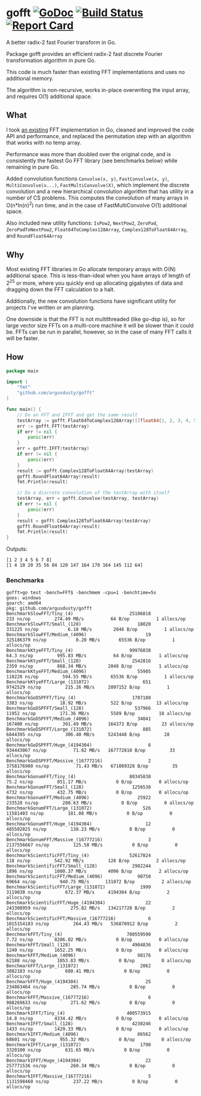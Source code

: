 # gofft [![GoDoc][godoc-badge]][godoc] [![Build Status][travis-ci-badge]][travis-ci] [![Report Card][report-card-badge]][report-card]
A better radix-2 fast Fourier transform in Go.

Package gofft provides an efficient radix-2 fast discrete Fourier transformation algorithm in pure Go.

This code is much faster than existing FFT implementations and uses no additional memory.

The algorithm is non-recursive, works in-place overwriting the input array, and requires O(1) additional space.

## What
I took [an existing](https://github.com/ktye/fft) FFT implementation in Go, cleaned and improved the code API and performance, and replaced the permutation step with an algorithm that works with no temp array.

Performance was more than doubled over the original code, and is consistently the fastest Go FFT library (see benchmarks below) while remaining in pure Go.

Added convolution functions `Convolve(x, y)`, `FastConvolve(x, y)`, `MultiConvolve(x...)`, `FastMultiConvolve(X)`, which implement the discrete convolution and a new hierarchical convolution algorithm that has utility in a number of CS problems. This computes the convolution of many arrays in O(n\*ln(n)<sup>2</sup>) run time, and in the case of FastMultiConvolve O(1) additional space.

Also included new utility functions: `IsPow2`, `NextPow2`, `ZeroPad`, `ZeroPadToNextPow2`, `Float64ToComplex128Array`, `Complex128ToFloat64Array`, and `RoundFloat64Array`

## Why
Most existing FFT libraries in Go allocate temporary arrays with O(N) additional space. This is less-than-ideal when you have arrays of length of 2<sup>25</sup> or more, where you quickly end up allocating gigabytes of data and dragging down the FFT calculation to a halt.

Additionally, the new convolution functions have significant utility for projects I've written or am planning.

One downside is that the FFT is not multithreaded (like go-dsp is), so for large vector size FFTs on a multi-core machine it will be slower than it could be. FFTs can be run in parallel, however, so in the case of many FFT calls it will be faster.

## How
```go
package main

import (
	"fmt"
	"github.com/argusdusty/gofft"
)

func main() {
	// Do an FFT and IFFT and get the same result
	testArray := gofft.Float64ToComplex128Array([]float64{1, 2, 3, 4, 5, 6, 7, 8})
	err := gofft.FFT(testArray)
	if err != nil {
		panic(err)
	}
	err = gofft.IFFT(testArray)
	if err != nil {
		panic(err)
	}
	result := gofft.Complex128ToFloat64Array(testArray)
	gofft.RoundFloat64Array(result)
	fmt.Println(result)

	// Do a discrete convolution of the testArray with itself
	testArray, err = gofft.Convolve(testArray, testArray)
	if err != nil {
		panic(err)
	}
	result = gofft.Complex128ToFloat64Array(testArray)
	gofft.RoundFloat64Array(result)
	fmt.Println(result)
}
```

Outputs:
```
[1 2 3 4 5 6 7 8]
[1 4 10 20 35 56 84 120 147 164 170 164 145 112 64]
```

### Benchmarks
```
gofft>go test -bench=FFT$ -benchmem -cpu=1 -benchtime=5s
goos: windows
goarch: amd64
pkg: github.com/argusdusty/gofft
BenchmarkSlowFFT/Tiny_(4)                     25106818               233 ns/op         274.49 MB/s          64 B/op          1 allocs/op
BenchmarkSlowFFT/Small_(128)                     18020            331225 ns/op           6.18 MB/s        2048 B/op          1 allocs/op
BenchmarkSlowFFT/Medium_(4096)                      19         325186379 ns/op           0.20 MB/s       65536 B/op          1 allocs/op
BenchmarkKtyeFFT/Tiny_(4)                     99976838              64.3 ns/op         995.83 MB/s          64 B/op          1 allocs/op
BenchmarkKtyeFFT/Small_(128)                   2542816              2359 ns/op         868.34 MB/s        2048 B/op          1 allocs/op
BenchmarkKtyeFFT/Medium_(4096)                   55905            110228 ns/op         594.55 MB/s       65536 B/op          1 allocs/op
BenchmarkKtyeFFT/Large_(131072)                    651           9742529 ns/op         215.26 MB/s     2097152 B/op          1 allocs/op
BenchmarkGoDSPFFT/Tiny_(4)                     1787180              3383 ns/op          18.92 MB/s         522 B/op         13 allocs/op
BenchmarkGoDSPFFT/Small_(128)                   537966             11952 ns/op         171.36 MB/s        5589 B/op         18 allocs/op
BenchmarkGoDSPFFT/Medium_(4096)                  34041            167400 ns/op         391.49 MB/s      164373 B/op         23 allocs/op
BenchmarkGoDSPFFT/Large_(131072)                   885           6844395 ns/op         306.40 MB/s     5243448 B/op         28 allocs/op
BenchmarkGoDSPFFT/Huge_(4194304)                     6         934443067 ns/op          71.82 MB/s   167772810 B/op         33 allocs/op
BenchmarkGoDSPFFT/Massive_(16777216)                 2        3758176900 ns/op          71.43 MB/s   671089328 B/op         35 allocs/op
BenchmarkGonumFFT/Tiny_(4)                    80345838              75.2 ns/op         851.17 MB/s           0 B/op          0 allocs/op
BenchmarkGonumFFT/Small_(128)                  1256538              4732 ns/op         432.75 MB/s           0 B/op          0 allocs/op
BenchmarkGonumFFT/Medium_(4096)                  25922            233528 ns/op         280.63 MB/s           0 B/op          0 allocs/op
BenchmarkGonumFFT/Large_(131072)                   526          11581403 ns/op         181.08 MB/s           0 B/op          0 allocs/op
BenchmarkGonumFFT/Huge_(4194304)                    12         485502825 ns/op         138.23 MB/s           0 B/op          0 allocs/op
BenchmarkGonumFFT/Massive_(16777216)                 3        2137556667 ns/op         125.58 MB/s           0 B/op          0 allocs/op
BenchmarkScientificFFT/Tiny_(4)               52617824               118 ns/op         542.92 MB/s         128 B/op          2 allocs/op
BenchmarkScientificFFT/Small_(128)             2982244              1896 ns/op        1080.37 MB/s        4096 B/op          2 allocs/op
BenchmarkScientificFFT/Medium_(4096)             90750             69664 ns/op         940.75 MB/s      131072 B/op          2 allocs/op
BenchmarkScientificFFT/Large_(131072)             1999           3119038 ns/op         672.37 MB/s     4194304 B/op          2 allocs/op
BenchmarkScientificFFT/Huge_(4194304)               22         243308959 ns/op         275.82 MB/s   134217728 B/op          2 allocs/op
BenchmarkScientificFFT/Massive_(16777216)            6        1015154183 ns/op         264.43 MB/s   536870912 B/op          2 allocs/op
BenchmarkFFT/Tiny_(4)                        780559590              7.72 ns/op        8286.02 MB/s           0 B/op          0 allocs/op
BenchmarkFFT/Small_(128)                       4904836              1240 ns/op        1652.25 MB/s           0 B/op          0 allocs/op
BenchmarkFFT/Medium_(4096)                       98176             62188 ns/op        1053.83 MB/s           0 B/op          0 allocs/op
BenchmarkFFT/Large_(131072)                       2062           3082183 ns/op         680.41 MB/s           0 B/op          0 allocs/op
BenchmarkFFT/Huge_(4194304)                         25         234863464 ns/op         285.74 MB/s           0 B/op          0 allocs/op
BenchmarkFFT/Massive_(16777216)                      6         988269633 ns/op         271.62 MB/s           0 B/op          0 allocs/op
BenchmarkIFFT/Tiny_(4)                       400573915              14.8 ns/op        4334.42 MB/s           0 B/op          0 allocs/op
BenchmarkIFFT/Small_(128)                      4230246              1433 ns/op        1429.33 MB/s           0 B/op          0 allocs/op
BenchmarkIFFT/Medium_(4096)                      86562             68601 ns/op         955.32 MB/s           0 B/op          0 allocs/op
BenchmarkIFFT/Large_(131072)                      1790           3320100 ns/op         631.65 MB/s           0 B/op          0 allocs/op
BenchmarkIFFT/Huge_(4194304)                        22         257771536 ns/op         260.34 MB/s           0 B/op          0 allocs/op
BenchmarkIFFT/Massive_(16777216)                     5        1131598460 ns/op         237.22 MB/s           0 B/op          0 allocs/op
```

[travis-ci-badge]:   https://api.travis-ci.org/argusdusty/gofft.svg?branch=master
[travis-ci]:         https://api.travis-ci.org/argusdusty/gofft
[godoc-badge]:       https://godoc.org/github.com/argusdusty/gofft?status.svg
[godoc]:             https://godoc.org/github.com/argusdusty/gofft
[report-card-badge]: https://goreportcard.com/badge/github.com/argusdusty/gofft
[report-card]:       https://goreportcard.com/report/github.com/argusdusty/gofft